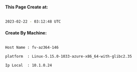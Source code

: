 
   
#### This Page Create at:

```bash

2023-02-22 - 03:12:48 UTC

```

#### Create By Machine:

```bash

Host Name : fv-az364-146

platform  : Linux-5.15.0-1033-azure-x86_64-with-glibc2.35

Ip Local  : 10.1.0.24

```

